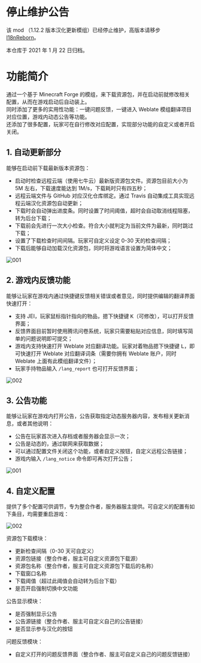 # 停止维护公告

该 mod （1.12.2 版本汉化更新模组）已经停止维护，高版本请移步 [I18nReborn](https://github.com/CFPAOrg/I18nReborn)。

本仓库于 2021 年 1 月 22 日归档。

# 功能简介

通过一个基于 Minecraft Forge 的模组，来下载资源包，并在启动前就修改相关配置，从而在游戏启动后自动装上。  
同时添加了更多的实用性功能：一键问题反馈，一键进入 Weblate 模组翻译项目对应位置，游戏内动态公告等功能。  
还添加了很多配置，玩家可在自行修改对应配置，实现部分功能的自定义或者开启关闭。

## 1. 自动更新部分

能够在启动前下载最新版本资源包：

- 启动时检查远程云端（使用七牛云）最新版资源包文件。资源包目前大小为 5M 左右，下载速度能达到 1M/s，下载耗时只有四五秒；
- 远程云端文件与 GitHub 对应汉化仓库绑定。通过 Travis 自动集成工具实现远程云端汉化资源包自动更新；
- 下载时会自动弹出进度条。同时设置了时间阈值，超时会自动取消线程阻塞，转为后台下载；
- 下载前会先进行一次大小检查。符合大小就判定为当前文件为最新，同时跳过下载；
- 设置了下载检查时间间隔。玩家可自定义设定 0-30 天的检查间隔；
- 下载后能够自动加载汉化资源包，同时将游戏语言设置为简体中文；
<!--- 下载后能够修改原版 `option.txt` 文件自动加载汉化资源包，同时将游戏语言设置为简体中文；-->

![001](https://i.loli.net/2018/06/01/5b113185b27c4.png)

## 2. 游戏内反馈功能

能够让玩家在游戏内通过快捷键反馈相关错误或者意见，同时提供编辑的翻译界面快速打开：

- 支持 JEI，玩家鼠标指针指向的物品，摁下快捷键 <kbd>K</kbd>（可修改），可以打开反馈界面；
- 反馈界面目前暂时使用腾讯问卷系统，玩家只需要粘贴对应信息，同时填写简单的问题说明即可提交；
- 游戏内支持快速打开 Weblate 对应翻译功能。玩家对着物品摁下快捷键 <kbd>L</kbd>，即可快速打开 Weblate 对应翻译词条（需要你拥有 Weblate 账户，同时 Weblate 上面有此模组翻译文件）；
- 玩家手持物品输入 `/lang_report` 也可打开反馈界面；

![002](https://i.loli.net/2018/06/01/5b113185c11a2.png)

## 3. 公告功能

能够让玩家在游戏内打开公告，公告获取指定动态服务器内容，发布相关更新消息，或者其他说明：

- 公告在玩家首次进入存档或者服务器会显示一次；
- 公告是动态的，通过联网来获取数据；
- 可以通过配置文件关闭这个功能，或者自定义按钮，自定义远程公告链接；
- 游戏内输入 `/lang_notice` 命令即可再次打开公告；

![001](https://i.loli.net/2018/06/01/5b11301444c80.png)



## 4. 自定义配置

提供了多个配置可供调节，专为整合作者，服务器服主提供。可自定义的配置有如下条目，均需要重启游戏：

![002](https://i.loli.net/2018/06/01/5b11301457421.png)

资源包下载模块：
- 更新检查间隔（0-30 天可自定义）
- 资源包链接（整合作者，服主可自定义资源包下载源）
- 资源包名称（整合作者，服主可自定义资源包下载后的名称）
- 下载窗口名称
- 下载阈值（超过此阈值会自动转为后台下载）
- 是否开启强制切换中文功能

公告显示模块：
- 是否强制显示公告
- 公告源链接（整合作者、服主可自定义自己的公告链接）
- 是否显示参与汉化的按钮

问题反馈模块：
- 自定义打开的问题反馈界面（整合作者、服主可自定义自己的问题反馈链接）
